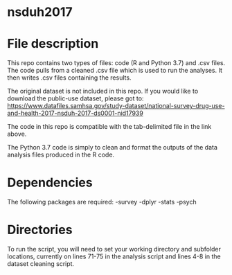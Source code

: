 # nsduh2017

File description
=============

This repo contains two types of files: code (R and Python 3.7) and .csv files. The code pulls from a cleaned .csv file which is used to run the analyses. It then writes .csv files containing the results. 

The original dataset is not included in this repo. If you would like to download the public-use dataset, please got to: https://www.datafiles.samhsa.gov/study-dataset/national-survey-drug-use-and-health-2017-nsduh-2017-ds0001-nid17939

The code in this repo is compatible with the tab-delimited file in the link above.

The Python 3.7 code is simply to clean and format the outputs of the data analysis files produced in the R code.

Dependencies
===========
The following packages are required: 
-survey
-dplyr
-stats
-psych

Directories
===========
To run the script, you will need to set your working directory and subfolder locations, currently on lines 71-75 in the analysis script and lines 4-8 in the dataset cleaning script.